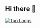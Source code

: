 ## Hi there 👋

<!--
**tsultan16/tsultan16** is a ✨ _special_ ✨ repository because its `README.md` (this file) appears on your GitHub profile.

Here are some ideas to get you started:

- 🔭 I’m currently working on ...
- 🌱 I’m currently learning ...
- 👯 I’m looking to collaborate on ...
- 🤔 I’m looking for help with ...
- 💬 Ask me about ...
- 📫 How to reach me: ...
- 😄 Pronouns: ...
- ⚡ Fun fact: ...

[![Tanzid's GitHub stats](https://github-readme-stats.vercel.app/api?username=tsultan16)](https://github.com/anuraghazra/github-readme-stats)

-->


[![Top Langs](https://github-readme-stats.vercel.app/api/top-langs/?username=tsultan16&layout=donut&size_weight=0.1&count_weight=0.9&hide=OpenEdge+ABL,Jupyter+Notebook,Roff,Batchfile&langs_count=20)](https://github.com/anuraghazra/github-readme-stats)





